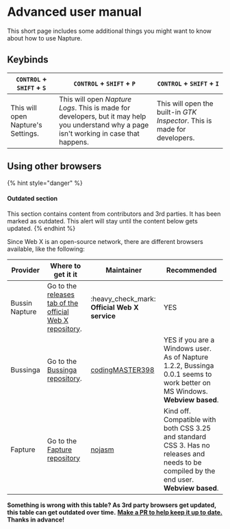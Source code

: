 # Advanced user manual

This short page includes some additional things you might want to know about how to use Napture.

## Keybinds

| `CONTROL` + `SHIFT` + `S`          | `CONTROL` + `SHIFT` + `P`                                                                                                                 | `CONTROL` + `SHIFT` + `I`                                                 |
| ---------------------------------- | ----------------------------------------------------------------------------------------------------------------------------------------- | ------------------------------------------------------------------------- |
| This will open Napture's Settings. | This will open _Napture Logs_. This is made for developers, but it may help you understand why a page isn't working in case that happens. | This will open the built-in _GTK Inspector_. This is made for developers. |

## Using other browsers

{% hint style="danger" %}

#### Outdated section

This section contains content from contributors and 3rd parties. It has been marked as outdated. This alert will stay until the content below gets updated.
{% endhint %}

Since Web X is an open-source network, there are different browsers available, like the following:

| Provider       | Where to get it it                                                                                          | Maintainer                                            | Recommended                                                                                                                              |
| -------------- | ----------------------------------------------------------------------------------------------------------- | ----------------------------------------------------- | ---------------------------------------------------------------------------------------------------------------------------------------- |
| Bussin Napture | Go to the [releases tab of the official Web X repository](https://github.com/face-hh/webx/releases/latest). | :heavy\_check\_mark: **Official Web X service**       | YES                                                                                                                                      |
| Bussinga       | Go to the [Bussinga repository](https://github.com/codingMASTER398/bussinga/releases/latest).               | [codingMASTER398](https://github.com/codingMASTER398) | YES if you are a Windows user. As of Napture 1.2.2, Bussinga 0.0.1 seems to work better on MS Windows. **Webview based**.                |
| Fapture        | Go to the [Fapture repository](https://github.com/nojasm/fapture/)                                          | [nojasm](https://github.com/nojasm/)                  | Kind off. Compatible with both CSS 3.25 and standard CSS 3. Has no releases and needs to be compiled by the end user. **Webview based**. |

**Something is wrong with this table? As 3rd party browsers get updated, this table can get outdated over time.** [**Make a PR to help keep it up to date.**](https://github.com/face-hh/webx/tree/master/docs) **Thanks in advance!**
